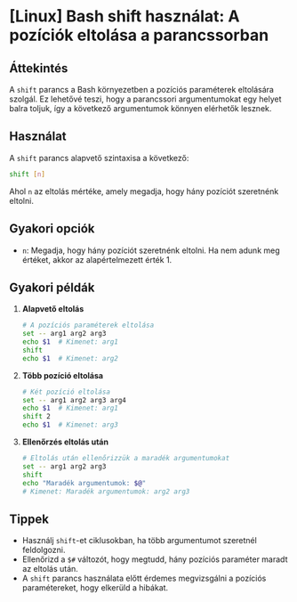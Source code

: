 # [Linux] Bash shift használat: A pozíciók eltolása a parancssorban

## Áttekintés
A `shift` parancs a Bash környezetben a pozíciós paraméterek eltolására szolgál. Ez lehetővé teszi, hogy a parancssori argumentumokat egy helyet balra toljuk, így a következő argumentumok könnyen elérhetők lesznek.

## Használat
A `shift` parancs alapvető szintaxisa a következő:

```bash
shift [n]
```

Ahol `n` az eltolás mértéke, amely megadja, hogy hány pozíciót szeretnénk eltolni.

## Gyakori opciók
- `n`: Megadja, hogy hány pozíciót szeretnénk eltolni. Ha nem adunk meg értéket, akkor az alapértelmezett érték 1.

## Gyakori példák

1. **Alapvető eltolás**
   ```bash
   # A pozíciós paraméterek eltolása
   set -- arg1 arg2 arg3
   echo $1  # Kimenet: arg1
   shift
   echo $1  # Kimenet: arg2
   ```

2. **Több pozíció eltolása**
   ```bash
   # Két pozíció eltolása
   set -- arg1 arg2 arg3 arg4
   echo $1  # Kimenet: arg1
   shift 2
   echo $1  # Kimenet: arg3
   ```

3. **Ellenőrzés eltolás után**
   ```bash
   # Eltolás után ellenőrizzük a maradék argumentumokat
   set -- arg1 arg2 arg3
   shift
   echo "Maradék argumentumok: $@"
   # Kimenet: Maradék argumentumok: arg2 arg3
   ```

## Tippek
- Használj `shift`-et ciklusokban, ha több argumentumot szeretnél feldolgozni.
- Ellenőrizd a `$#` változót, hogy megtudd, hány pozíciós paraméter maradt az eltolás után.
- A `shift` parancs használata előtt érdemes megvizsgálni a pozíciós paramétereket, hogy elkerüld a hibákat.